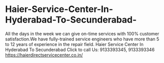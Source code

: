 # Haier-Service-Center-In-Hyderabad-To-Secunderabad-
All the days in the week we can give on-time services with 100% customer satisfaction.We have fully-trained service engineers who have more than 5 to 12 years of experience in the repair field. Haier Service Center In Hyderabad To Secunderabad   Click to call Us: 9133393345, 9133393346  https://haierdirectservicecenter.co.in/
